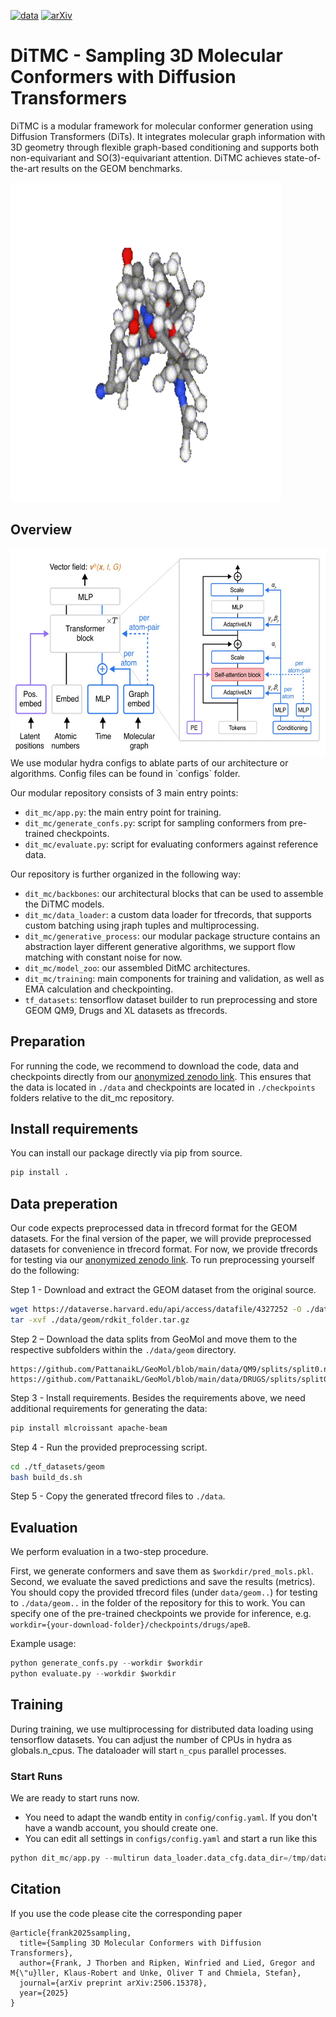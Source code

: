 [![data](https://zenodo.org/badge/DOI/10.5281/zenodo.14779793.svg)](https://doi.org/10.5281/zenodo.15489212)
[![arXiv](https://img.shields.io/badge/arXiv-2301.01234-red)](https://arxiv.org/abs/2506.15378)

# DiTMC - Sampling 3D Molecular Conformers with Diffusion Transformers

DiTMC is a modular framework for molecular conformer generation using Diffusion Transformers (DiTs). 
It integrates molecular graph information with 3D geometry through flexible graph-based conditioning and supports both non-equivariant and SO(3)-equivariant attention. 
DiTMC achieves state-of-the-art results on the GEOM benchmarks.

<img src="https://github.com/ML4MolSim/dit_mc/blob/main/ditmc_ani.gif" width="433" height="511">

## Overview
<img src="https://github.com/ML4MolSim/dit_mc/blob/main/DiT-overview.jpg" width="578" height="331">
We use modular hydra configs to ablate parts of our architecture or algorithms. Config files can be found in `configs` folder.

Our modular repository consists of 3 main entry points:
- `dit_mc/app.py`: the main entry point for training. 
- `dit_mc/generate_confs.py`: script for sampling conformers from pre-trained checkpoints.
- `dit_mc/evaluate.py`: script for evaluating conformers against reference data.

Our repository is further organized in the following way:
- `dit_mc/backbones`: our architectural blocks that can be used to assemble the DiTMC models.
- `dit_mc/data_loader`: a custom data loader for tfrecords, that supports custom batching using jraph tuples and multiprocessing.
- `dit_mc/generative_process`: our modular package structure contains an abstraction layer different generative algorithms, we support flow matching with constant noise for now.
- `dit_mc/model_zoo`: our assembled DitMC architectures.
- `dit_mc/training`: main components for training and validation, as well as EMA calculation and checkpointing.  
- `tf_datasets`: tensorflow dataset builder to run preprocessing and store GEOM QM9, Drugs and XL datasets as tfrecords.

## Preparation
For running the code, we recommend to download the code, data and checkpoints directly from our [anonymized zenodo link](https://doi.org/10.5281/zenodo.15489212).
This ensures that the data is located in `./data` and checkpoints are located in `./checkpoints` folders relative to the dit_mc repository.

## Install requirements
You can install our package directly via pip from source.

``` bash
pip install .
```

## Data preperation
Our code expects preprocessed data in tfrecord format for the GEOM datasets.
For the final version of the paper, we will provide preprocessed datasets for convenience in tfrecord format. 
For now, we provide tfrecords for testing via our [anonymized zenodo link](https://doi.org/10.5281/zenodo.15489212).
To run preprocessing yourself do the following:

Step 1 - Download and extract the GEOM dataset from the original source.
``` bash
wget https://dataverse.harvard.edu/api/access/datafile/4327252 -O ./data/geom/rdkit_folder.tar.gz
tar -xvf ./data/geom/rdkit_folder.tar.gz
```

Step 2 – Download the data splits from GeoMol and move them to the respective subfolders within the `./data/geom` directory.
```
https://github.com/PattanaikL/GeoMol/blob/main/data/QM9/splits/split0.npy
https://github.com/PattanaikL/GeoMol/blob/main/data/DRUGS/splits/split0.npy
```

Step 3 - Install requirements.
Besides the requirements above, we need additional requirements for generating the data:
``` bash
pip install mlcroissant apache-beam
```

Step 4 - Run the provided preprocessing script.
``` bash
cd ./tf_datasets/geom
bash build_ds.sh
```

Step 5 - Copy the generated tfrecord files to `./data`.

## Evaluation

We perform evaluation in a two-step procedure.

First, we generate conformers and save them as `$workdir/pred_mols.pkl`.
Second, we evaluate the saved predictions and save the results (metrics).
You should copy the provided tfrecord files (under `data/geom..`) for testing to `./data/geom..` in the folder of the repository for this to work.
You can specify one of the pre-trained checkpoints we provide for inference, e.g. `workdir={your-download-folder}/checkpoints/drugs/apeB`.

Example usage:
``` python
python generate_confs.py --workdir $workdir
python evaluate.py --workdir $workdir
```

## Training

During training, we use multiprocessing for distributed data loading using tensorflow datasets.
You can adjust the number of CPUs in hydra as globals.n_cpus.
The dataloader will start `n_cpus` parallel processes.

### Start Runs

We are ready to start runs now.

- You need to adapt the wandb entity in `config/config.yaml`. If you don't have a wandb account, you should create one.
- You can edit all settings in `configs/config.yaml` and start a run like this 
``` python
python dit_mc/app.py --multirun data_loader.data_cfg.data_dir=/tmp/data
```

## Citation
If you use the code please cite the corresponding paper

```
@article{frank2025sampling,
  title={Sampling 3D Molecular Conformers with Diffusion Transformers},
  author={Frank, J Thorben and Ripken, Winfried and Lied, Gregor and M{\"u}ller, Klaus-Robert and Unke, Oliver T and Chmiela, Stefan},
  journal={arXiv preprint arXiv:2506.15378},
  year={2025}
}
```
